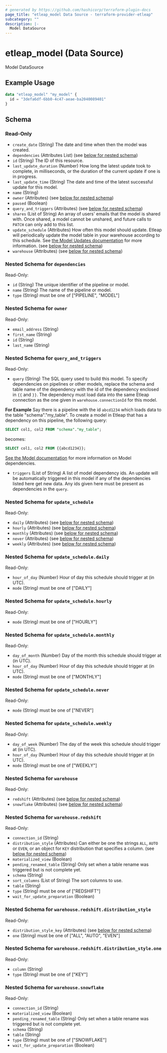 ```yaml
---
# generated by https://github.com/hashicorp/terraform-plugin-docs
page_title: "etleap_model Data Source - terraform-provider-etleap"
subcategory: ""
description: |-
  Model DataSource
---
```


# etleap_model (Data Source)

Model DataSource

## Example Usage

```terraform
data "etleap_model" "my_model" {
  id = "3defa6df-6bb0-4c47-aeae-ba2040089401"
}
```

<!-- schema generated by tfplugindocs -->
## Schema

### Read-Only

- `create_date` (String) The date and time when then the model was created.
- `dependencies` (Attributes List) (see [below for nested schema](#nestedatt--dependencies))
- `id` (String) The ID of this resource.
- `last_update_duration` (Number) How long the latest update took to complete, in milliseconds, or the duration of the current update if one is in progress.
- `last_update_time` (String) The date and time of the latest successful update for this model.
- `name` (String)
- `owner` (Attributes) (see [below for nested schema](#nestedatt--owner))
- `paused` (Boolean)
- `query_and_triggers` (Attributes) (see [below for nested schema](#nestedatt--query_and_triggers))
- `shares` (List of String) An array of users' emails that the model is shared with.  Once shared, a model cannot be unshared, and future calls to `PATCH` can only add to this list.
- `update_schedule` (Attributes) How often this model should update. Etleap will periodically update the model table in your warehouse according to this schedule. See [the Model Updates documentation](https://docs.etleap.com/docs/documentation/ZG9jOjI0MzU2NDY3-introduction-to-models#model-updates) for more information. (see [below for nested schema](#nestedatt--update_schedule))
- `warehouse` (Attributes) (see [below for nested schema](#nestedatt--warehouse))

<a id="nestedatt--dependencies"></a>
### Nested Schema for `dependencies`

Read-Only:

- `id` (String) The unique identifier of the pipeline or model.
- `name` (String) The name of the pipeline or model.
- `type` (String) must be one of ["PIPELINE", "MODEL"]


<a id="nestedatt--owner"></a>
### Nested Schema for `owner`

Read-Only:

- `email_address` (String)
- `first_name` (String)
- `id` (String)
- `last_name` (String)


<a id="nestedatt--query_and_triggers"></a>
### Nested Schema for `query_and_triggers`

Read-Only:

- `query` (String) The SQL query used to build this model. To specify dependencies on pipelines or other models, replace the schema and table name of the dependency with the id of the dependency enclosed in `{{` and `}}`. The dependency must load data into the same Etleap connection as the one given in `warehouse.connectionId` for this model.

**For Example**
Say there is a pipeline with the id `abcd1234` which loads data to the table "schema"."my_table". To create a model in Etleap that has a dependency on this pipeline, the following query:

```sql
SELECT col1, col2 FROM "schema"."my_table";
```

becomes:
```sql
SELECT col1, col2 FROM {{abcd1234}};
```

[See the Model documentation](https://docs.etleap.com/docs/documentation/ZG9jOjI0MzU2NDY3-introduction-to-models#model-dependencies) for more information on Model dependencies.
- `triggers` (List of String) A list of model dependency ids. An update will be automatically triggered in this model if any of the dependencies listed here get new data. Any ids given here must be present as dependencies in the `query`.


<a id="nestedatt--update_schedule"></a>
### Nested Schema for `update_schedule`

Read-Only:

- `daily` (Attributes) (see [below for nested schema](#nestedatt--update_schedule--daily))
- `hourly` (Attributes) (see [below for nested schema](#nestedatt--update_schedule--hourly))
- `monthly` (Attributes) (see [below for nested schema](#nestedatt--update_schedule--monthly))
- `never` (Attributes) (see [below for nested schema](#nestedatt--update_schedule--never))
- `weekly` (Attributes) (see [below for nested schema](#nestedatt--update_schedule--weekly))

<a id="nestedatt--update_schedule--daily"></a>
### Nested Schema for `update_schedule.daily`

Read-Only:

- `hour_of_day` (Number) Hour of day this schedule should trigger at (in UTC).
- `mode` (String) must be one of ["DAILY"]


<a id="nestedatt--update_schedule--hourly"></a>
### Nested Schema for `update_schedule.hourly`

Read-Only:

- `mode` (String) must be one of ["HOURLY"]


<a id="nestedatt--update_schedule--monthly"></a>
### Nested Schema for `update_schedule.monthly`

Read-Only:

- `day_of_month` (Number) Day of the month this schedule should trigger at (in UTC).
- `hour_of_day` (Number) Hour of day this schedule should trigger at (in UTC).
- `mode` (String) must be one of ["MONTHLY"]


<a id="nestedatt--update_schedule--never"></a>
### Nested Schema for `update_schedule.never`

Read-Only:

- `mode` (String) must be one of ["NEVER"]


<a id="nestedatt--update_schedule--weekly"></a>
### Nested Schema for `update_schedule.weekly`

Read-Only:

- `day_of_week` (Number) The day of the week this schedule should trigger at (in UTC).
- `hour_of_day` (Number) Hour of day this schedule should trigger at (in UTC).
- `mode` (String) must be one of ["WEEKLY"]



<a id="nestedatt--warehouse"></a>
### Nested Schema for `warehouse`

Read-Only:

- `redshift` (Attributes) (see [below for nested schema](#nestedatt--warehouse--redshift))
- `snowflake` (Attributes) (see [below for nested schema](#nestedatt--warehouse--snowflake))

<a id="nestedatt--warehouse--redshift"></a>
### Nested Schema for `warehouse.redshift`

Read-Only:

- `connection_id` (String)
- `distribution_style` (Attributes) Can either be one the strings `ALL`, `AUTO` or `EVEN`, or an object for `KEY` distribution that specifies a column. (see [below for nested schema](#nestedatt--warehouse--redshift--distribution_style))
- `materialized_view` (Boolean)
- `pending_renamed_table` (String) Only set when a table rename was triggered but is not complete yet.
- `schema` (String)
- `sort_columns` (List of String) The sort columns to use.
- `table` (String)
- `type` (String) must be one of ["REDSHIFT"]
- `wait_for_update_preparation` (Boolean)

<a id="nestedatt--warehouse--redshift--distribution_style"></a>
### Nested Schema for `warehouse.redshift.distribution_style`

Read-Only:

- `distribution_style_key` (Attributes) (see [below for nested schema](#nestedatt--warehouse--redshift--distribution_style--distribution_style_key))
- `one` (String) must be one of ["ALL", "AUTO", "EVEN"]

<a id="nestedatt--warehouse--redshift--distribution_style--distribution_style_key"></a>
### Nested Schema for `warehouse.redshift.distribution_style.one`

Read-Only:

- `column` (String)
- `type` (String) must be one of ["KEY"]




<a id="nestedatt--warehouse--snowflake"></a>
### Nested Schema for `warehouse.snowflake`

Read-Only:

- `connection_id` (String)
- `materialized_view` (Boolean)
- `pending_renamed_table` (String) Only set when a table rename was triggered but is not complete yet.
- `schema` (String)
- `table` (String)
- `type` (String) must be one of ["SNOWFLAKE"]
- `wait_for_update_preparation` (Boolean)



